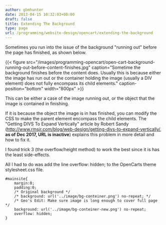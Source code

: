 ```yaml
---
author: gbmhunter
date: 2013-04-15 10:32:03+00:00
draft: false
title: Extending The Background
type: page
url: /programming/website-design/opencart/extending-the-background
---
```


Sometimes you run into the issue of the background "running out" before the page has finished, as shown below.




{{< figure src="/images/programming-opencart/open-cart-background-running-out-before-content-finishes.jpg" caption="Sometime the background finishes before the content does. Usually this is because either the image has run out or the container holding the image (usually a DIV element) does not fully encompass its child elements." caption-position="bottom" width="800px" >}}




This can be either a case of the image running out, or the object that the image is contained in finishing.




If it is because the object the image is in has finished, you can modify the CSS to make the parent element encompass the child elements. The "Getting DIVS To Expand Vertically" article by Robert Sandy (http://www.rmsjr.com/blog/web-design/getting-divs-to-expand-vertically/, **as of Dec 2017, URL is inactive**) explains this problem in more detail and how to fix it.




I found trick 3 (the overflow/height method) to work the best since it is has the least side-effects.




All I had to do was add the line overflow: hidden; to the OpenCarts theme stylesheet.css file.



    
    #mainsite{
    	margin:0;
    	padding:0;
    	/* Original background */
    	/* background: url('../image/bg-conteiner.png') no-repeat; */
    	/* Geo's Edit: Make sure image is long enough to cover full page */
    	background: url('../image/bg-conteiner-new.png') no-repeat;
    	overflow: hidden;
    }



